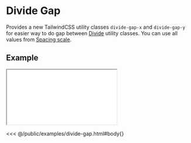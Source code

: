 # Divide Gap
Provides a new TailwindCSS utility classes `divide-gap-x` and `divide-gap-y` for easier way to do gap between [Divide](https://tailwindcss.com/docs/divide-width) utility classes. You can use all values from [Spacing scale](https://tailwindcss.com/docs/customizing-spacing#default-spacing-scale).

## Example

<iframe onload="this.style.visibility = 'visible';" src="/examples/divide-gap.html"></iframe>

<<< @/public/examples/divide-gap.html#body{}
